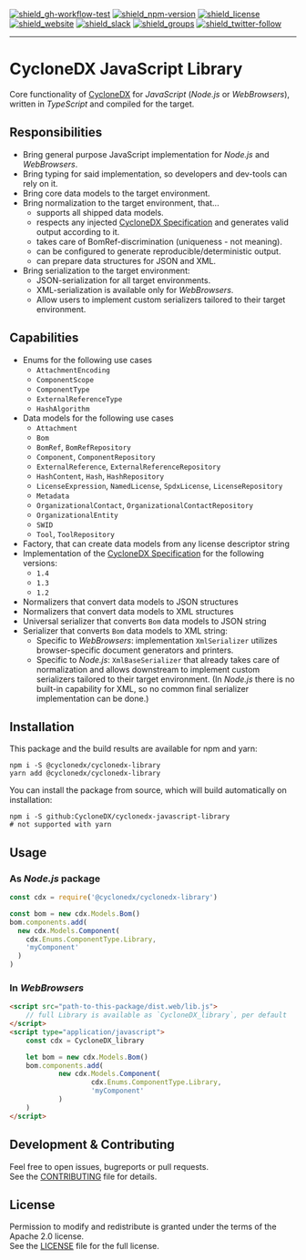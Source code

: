 [![shield_gh-workflow-test]][link_gh-workflow-test]
[![shield_npm-version]][link_npm]
[![shield_license]][license_file]  
[![shield_website]][link_website]
[![shield_slack]][link_slack]
[![shield_groups]][link_discussion]
[![shield_twitter-follow]][link_twitter]

----

# CycloneDX JavaScript Library

Core functionality of [CycloneDX] for _JavaScript_ (_Node.js_ or _WebBrowsers_),
written in _TypeScript_ and compiled for the target.

## Responsibilities

* Bring general purpose JavaScript implementation for _Node.js_ and _WebBrowsers_.
* Bring typing for said implementation, so developers and dev-tools can rely on it.
* Bring core data models to the target environment.
* Bring normalization to the target environment, that...
    * supports all shipped data models.
    * respects any injected [CycloneDX Specification][CycloneDX-spec] and generates valid output according to it.
    * takes care of BomRef-discrimination (uniqueness - not meaning).
    * can be configured to generate reproducible/deterministic output.
    * can prepare data structures for JSON and XML.
* Bring serialization to the target environment:
    * JSON-serialization for all target environments.
    * XML-serialization is available only for _WebBrowsers_.  
    * Allow users to implement custom serializers tailored to their target environment.

## Capabilities

* Enums for the following use cases
    * `AttachmentEncoding`
    * `ComponentScope`
    * `ComponentType`
    * `ExternalReferenceType`
    * `HashAlgorithm`
* Data models for the following use cases
    * `Attachment`
    * `Bom`
    * `BomRef`, `BomRefRepository`
    * `Component`, `ComponentRepository`
    * `ExternalReference`, `ExternalReferenceRepository`
    * `HashContent`, `Hash`, `HashRepository`
    * `LicenseExpression`, `NamedLicense`, `SpdxLicense`, `LicenseRepository`
    * `Metadata`
    * `OrganizationalContact`, `OrganizationalContactRepository`
    * `OrganizationalEntity`
    * `SWID`
    * `Tool`, `ToolRepository`
* Factory, that can create data models from any license descriptor string
* Implementation of the [CycloneDX Specification][CycloneDX-spec] for the following versions:
    * `1.4`
    * `1.3`
    * `1.2`
* Normalizers that convert data models to JSON structures
* Normalizers that convert data models to XML structures
* Universal serializer that converts `Bom` data models to JSON string
* Serializer that converts `Bom` data models to XML string:
  * Specific to _WebBrowsers_: implementation `XmlSerializer` utilizes browser-specific document generators and printers.
  * Specific to _Node.js_: `XmlBaseSerializer` that already takes care of normalization and
    allows downstream to implement custom serializers tailored to their target environment.
    (In _Node.js_ there is no built-in capability for XML, so no common final serializer implementation can be done.)

## Installation

This package and the build results are available for npm and yarn:

```shell
npm i -S @cyclonedx/cyclonedx-library
yarn add @cyclonedx/cyclonedx-library
```

You can install the package from source,
which will build automatically on installation:

```shell
npm i -S github:CycloneDX/cyclonedx-javascript-library
# not supported with yarn
```

## Usage

### As _Node.js_ package

```javascript
const cdx = require('@cyclonedx/cyclonedx-library')

const bom = new cdx.Models.Bom()
bom.components.add(
  new cdx.Models.Component(
    cdx.Enums.ComponentType.Library,
    'myComponent'
  )
)
```

### In _WebBrowsers_

```html
<script src="path-to-this-package/dist.web/lib.js">
    // full Library is available as `CycloneDX_library`, per default
</script>
<script type="application/javascript">
    const cdx = CycloneDX_library

    let bom = new cdx.Models.Bom()
    bom.components.add(
            new cdx.Models.Component(
                    cdx.Enums.ComponentType.Library,
                    'myComponent'
            )
    )
</script>
```

## Development & Contributing

Feel free to open issues, bugreports or pull requests.  
See the [CONTRIBUTING][contributing_file] file for details.

## License

Permission to modify and redistribute is granted under the terms of the Apache 2.0 license.  
See the [LICENSE][license_file] file for the full license.

[CycloneDX]: https://cyclonedx.org/
[CycloneDX-spec]: https://github.com/CycloneDX/specification/tree/master/schema

[license_file]: https://github.com/CycloneDX/cyclonedx-javascript-library/blob/master/LICENSE
[contributing_file]: https://github.com/CycloneDX/cyclonedx-javascript-library/blob/master/CONTRIBUTING.md

[shield_gh-workflow-test]: https://img.shields.io/github/workflow/status/CycloneDX/cyclonedx-javascript-library/Node%20CI/main?logo=GitHub&logoColor=white "tests"
[shield_npm-version]: https://img.shields.io/npm/v/@cyclonedx/cyclonedx-library?logo=npm&logoColor=white "npm"
[shield_license]: https://img.shields.io/github/license/CycloneDX/cyclonedx-javascript-library?logo=open%20source%20initiative&logoColor=white "license"
[shield_website]: https://img.shields.io/badge/https://-cyclonedx.org-blue.svg "homepage"
[shield_slack]: https://img.shields.io/badge/slack-join-blue?logo=Slack&logoColor=white "slack join"
[shield_groups]: https://img.shields.io/badge/discussion-groups.io-blue.svg "groups discussion"
[shield_twitter-follow]: https://img.shields.io/badge/Twitter-follow-blue?logo=Twitter&logoColor=white "twitter follow"

[link_website]: https://cyclonedx.org/
[link_gh-workflow-test]: https://github.com/CycloneDX/cyclonedx-javascript-library/actions/workflows/nodejs.yml?query=branch%3Amain
[link_npm]: https://www.npmjs.com/package/%40cyclonedx/cyclonedx-library
[link_slack]: https://cyclonedx.org/slack/invite
[link_discussion]: https://groups.io/g/CycloneDX
[link_twitter]: https://twitter.com/CycloneDX_Spec
